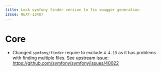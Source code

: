 ```yaml
---
title: Lock symfony finder version to fix swagger generation
issue: NEXT-13487
---
```

# Core
* Changed `symfony/finder` require to exclude `4.4.19` as it has problems with finding multiple files. See upstream issue: https://github.com/symfony/symfony/issues/40022
